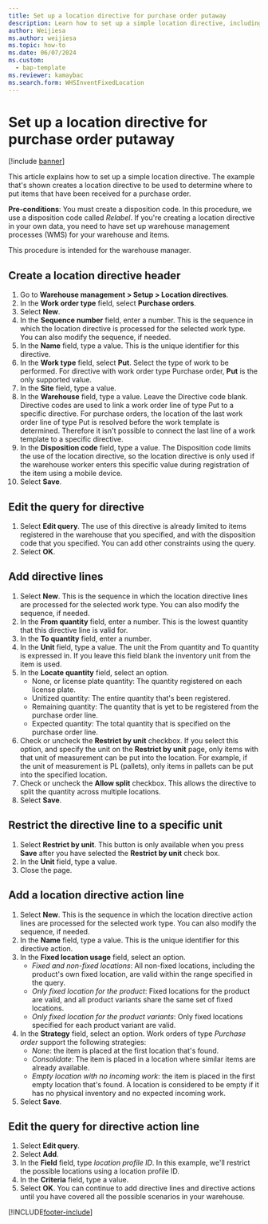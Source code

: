 ```yaml
---
title: Set up a location directive for purchase order putaway
description: Learn how to set up a simple location directive, including pre-conditions and a step-by-step process for creating a location directive header. 
author: Weijiesa
ms.author: weijiesa
ms.topic: how-to
ms.date: 06/07/2024
ms.custom: 
  - bap-template
ms.reviewer: kamaybac
ms.search.form: WHSInventFixedLocation
---
```


# Set up a location directive for purchase order putaway

[!include [banner](../../includes/banner.md)]

This article explains how to set up a simple location directive. The example that's shown creates a location directive to be used to determine where to put items that have been received for a purchase order.

**Pre-conditions**: You must create a disposition code. In this procedure, we use a disposition code called *Relabel*. If you're creating a location directive in your own data, you need to have set up warehouse management processes (WMS) for your warehouse and items.

This procedure is intended for the warehouse manager.

## Create a location directive header

1. Go to **Warehouse management > Setup > Location directives**.
1. In the **Work order type** field, select **Purchase orders**.
1. Select **New**.
1. In the **Sequence number** field, enter a number. This is the sequence in which the location directive is processed for the selected work type. You can also modify the sequence, if needed.  
1. In the **Name** field, type a value. This is the unique identifier for this directive.  
1. In the **Work type** field, select **Put**. Select the type of work to be performed. For directive with work order type Purchase order, **Put** is the only supported value.  
1. In the **Site** field, type a value.
1. In the **Warehouse** field, type a value. Leave the Directive code blank.  Directive codes are used to link a work order line of type Put to a specific directive. For purchase orders, the location of the last work order line of type Put is resolved before the work template is determined. Therefore it isn't possible to connect the last line of a work template to a specific directive.
1. In the **Disposition code** field, type a value. The Disposition code limits the use of the location directive, so the location directive is only used if the warehouse worker enters this specific value during registration of the item using a mobile device.  
1. Select **Save**.

## Edit the query for directive

1. Select **Edit query**. The use of this directive is already limited to items registered in the warehouse that you specified, and with the disposition code that you specified. You can add other constraints using the query.  
1. Select **OK**.

## Add directive lines

1. Select **New**. This is the sequence in which the location directive lines are processed for the selected work type. You can also modify the sequence, if needed.  
1. In the **From quantity** field, enter a number. This is the lowest quantity that this directive line is valid for.  
1. In the **To quantity** field, enter a number.
1. In the **Unit** field, type a value. The unit the From quantity and To quantity is expressed in. If you leave this field blank the inventory unit from the item is used.  
1. In the **Locate quantity** field, select an option.
    - None, or license plate quantity: The quantity registered on each license plate.  
    - Unitized quantity: The entire quantity that's been registered.  
    - Remaining quantity: The quantity that is yet to be registered from the purchase order line.  
    - Expected quantity: The total quantity that is specified on the purchase order line.  
1. Check or uncheck the **Restrict by unit** checkbox. If you select this option, and specify the unit on the **Restrict by unit** page, only items with that unit of measurement can be put into the location. For example, if the unit of measurement is PL (pallets), only items in pallets can be put into the specified location.  
1. Check or uncheck the **Allow split** checkbox. This allows the directive to split the quantity across multiple locations.  
1. Select **Save**.

## Restrict the directive line to a specific unit

1. Select **Restrict by unit**. This button is only available when you press **Save** after you have selected the **Restrict by unit** check box.  
1. In the **Unit** field, type a value.
1. Close the page.

## Add a location directive action line

1. Select **New**. This is the sequence in which the location directive action lines are processed for the selected work type. You can also modify the sequence, if needed.  
1. In the **Name** field, type a value. This is the unique identifier for this directive action.  
1. In the **Fixed location usage** field, select an option.
    - *Fixed and non-fixed locations*: All non-fixed locations, including the product's own fixed location, are valid within the range specified in the query.  
    - *Only fixed location for the product*: Fixed locations for the product are valid, and all product variants share the same set of fixed locations.  
    - *Only fixed location for the product variants*: Only fixed locations specified for each product variant are valid.  
1. In the **Strategy** field, select an option. Work orders of type *Purchase order* support the following strategies:
    - *None*: the item is placed at the first location that's found.  
    - *Consolidate*: The item is placed in a location where similar items are already available.  
    - *Empty location with no incoming work*: the item is placed in the first empty location that's found. A location is considered to be empty if it has no physical inventory and no expected incoming work.  
1. Select **Save**.

## Edit the query for directive action line

1. Select **Edit query**.
1. Select **Add**.
1. In the **Field** field, type *location profile ID*. In this example, we'll restrict the possible locations using a location profile ID.  
1. In the **Criteria** field, type a value.
1. Select **OK**. You can continue to add directive lines and directive actions until you have covered all the possible scenarios in your warehouse.  

[!INCLUDE[footer-include](../../../includes/footer-banner.md)]
